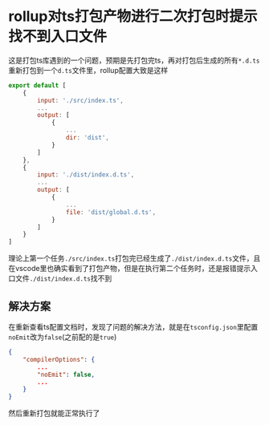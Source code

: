 # rollup对ts打包产物进行二次打包时提示找不到入口文件

这是打包ts库遇到的一个问题，预期是先打包完ts，再对打包后生成的所有`*.d.ts`重新打包到一个`d.ts`文件里，rollup配置大致是这样

```js
export default [
    {
        input: './src/index.ts',
        ...
        output: [
            {
                ...
                dir: 'dist',
            }
        ]
    },
    {
        input: './dist/index.d.ts',
        ...
        output: [
            {
                ...
                file: 'dist/global.d.ts',
            }
        ]
    }
]
```

理论上第一个任务`./src/index.ts`打包完已经生成了`./dist/index.d.ts`文件，且在vscode里也确实看到了打包产物，但是在执行第二个任务时，还是报错提示入口文件`./dist/index.d.ts`找不到

## 解决方案

在重新查看ts配置文档时，发现了问题的解决方法，就是在`tsconfig.json`里配置`noEmit`改为`false`(之前配的是`true`)

```json
{
    "compilerOptions": {
        ...
        "noEmit": false,
        ...
    }
}
```

然后重新打包就能正常执行了
